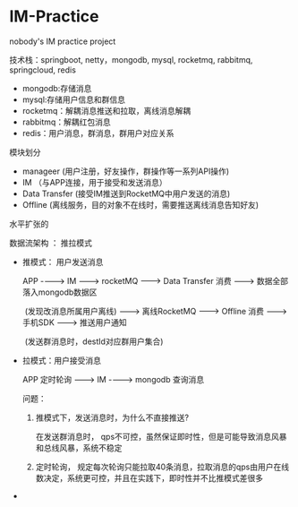 # IM-Practice
nobody's IM practice project

技术栈：springboot, netty，mongodb, mysql, rocketmq, rabbitmq, springcloud, redis

- mongodb:存储消息
- mysql:存储用户信息和群信息
- rocketmq：解耦消息推送和拉取，离线消息解耦
- rabbitmq：解耦红包消息
- redis：用户消息，群消息，群用户对应关系

模块划分

- manageer (用户注册，好友操作，群操作等一系列API操作)
- IM （与APP连接，用于接受和发送消息）
- Data Transfer (接受IM推送到RocketMQ中用户发送的消息)
- Offline (离线服务，目的对象不在线时，需要推送离线消息告知好友)

水平扩张的

数据流架构 ： 推拉模式

- 推模式： 用户发送消息

  APP ----> IM ---> rocketMQ ---> Data Transfer 消费 ---> 数据全部落入mongodb数据区

  ​													(发现改消息所属用户离线) ---> 离线RocketMQ ---> Offline 消费 ---> 手机SDK ---> 推送用户通知  

  ​													(发送群消息时，destId对应群用户集合)

- 拉模式：用户接受消息

  APP 定时轮询 ---> IM ----> mongodb 查询消息

  问题：

  1. 推模式下，发送消息时，为什么不直接推送?

     在发送群消息时， qps不可控，虽然保证即时性，但是可能导致消息风暴和总线风暴，系统不稳定

  2. 定时轮询， 规定每次轮询只能拉取40条消息，拉取消息的qps由用户在线数决定，系统更可控，并且在实践下，即时性并不比推模式差很多

- 
